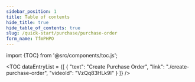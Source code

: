 ```yaml
---
sidebar_position: 1
title: Table of contents
hide_title: true
hide_table_of_contents: true
slug: /quick-start/purchase/purchase-order
form_name: TfmPHPO
---
```


import {TOC} from '@src/components/toc.js';

<TOC
dataEntryList = {[
{
  "text": "Create Purchase Order",
  "link": "./create-purchase-order",
  "videoId": "VzQq83HLk9I"
}
]}
/>
